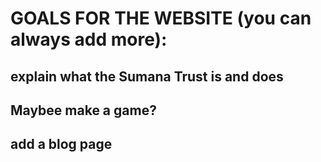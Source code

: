 # GOALS FOR THE WEBSITE (you can always add more):

## explain what the Sumana Trust is and does
## Maybee make a game?
## add a blog page
